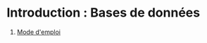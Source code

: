 # Introduction : Bases de données
1. [Mode d'emploi](https://github.com/thfruchart/tnsi-2020/blob/master/BDD/Chap1/Mode_emploi.md)
